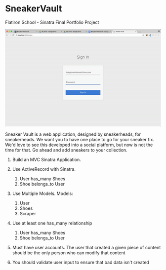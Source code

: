 # SneakerVault
Flatiron School - Sinatra Final Portfolio Project

![alt text](sneakervault.gif)

Sneaker Vault is a web application, designed by sneakerheads, for sneakerheads. We want you to have one place to go for your sneaker fix. We'd love to see this developed into a social platform, but now is not the time for that. Go ahead and add sneakers to your collection.

1. Build an MVC Sinatra Application.

2. Use ActiveRecord with Sinatra.
      1. User has_many Shoes
      2. Shoe belongs_to User

3. Use Multiple Models.
     Models:
      1. User
      2. Shoes
      3. Scraper

4. Use at least one has_many relationship
      1. User has_many Shoes
      2. Shoe belongs_to User

5. Must have user accounts. The user that created a given piece of content should be the only person who can modify that content

6. You should validate user input to ensure that bad data isn't created
